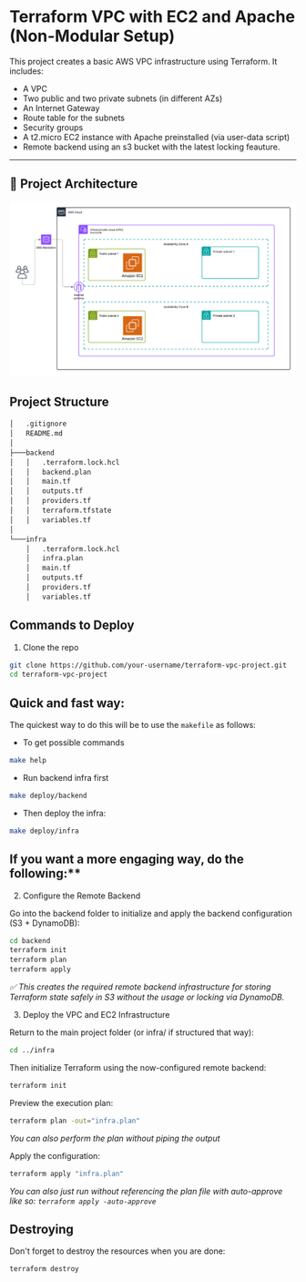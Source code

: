# Terraform VPC with EC2 and Apache (Non-Modular Setup)

This project creates a basic AWS VPC infrastructure using Terraform. It includes:

- A VPC
- Two public and two private subnets (in different AZs)
- An Internet Gateway
- Route table for the subnets
- Security groups
- A t2.micro EC2 instance with Apache preinstalled (via user-data script)
- Remote backend using an s3 bucket with the latest locking feauture.

---

## 📁 Project Architecture

![Project Architecture](images/diagram.png)

## Project Structure
```bash
│   .gitignore
│   README.md
│
├───backend
│   │   .terraform.lock.hcl
│   │   backend.plan
│   │   main.tf
│   │   outputs.tf
│   │   providers.tf
│   │   terraform.tfstate
│   │   variables.tf
│
└───infra
    │   .terraform.lock.hcl
    │   infra.plan
    │   main.tf
    │   outputs.tf
    │   providers.tf
    │   variables.tf

```

## Commands to Deploy
1. Clone the repo
```bash
git clone https://github.com/your-username/terraform-vpc-project.git
cd terraform-vpc-project
```

## Quick and fast way:
The quickest way to do this will be to use the `makefile` as follows:
- To get possible commands
```bash
make help
```
- Run backend infra first
```bash
make deploy/backend
```
- Then deploy the infra:
```bash
make deploy/infra
```

## If you want a more engaging way, do the following:**

2. Configure the Remote Backend

Go into the backend folder to initialize and apply the backend configuration (S3 + DynamoDB):
```bash
cd backend
terraform init
terraform plan
terraform apply
```
_✅ This creates the required remote backend infrastructure for storing Terraform state safely in S3 without the usage or locking via DynamoDB._

3. Deploy the VPC and EC2 Infrastructure

Return to the main project folder (or infra/ if structured that way):
```bash
cd ../infra
```
Then initialize Terraform using the now-configured remote backend:
```bash
terraform init
```

Preview the execution plan:
```bash
terraform plan -out="infra.plan"
```
_You can also perform the plan without piping the output_

Apply the configuration:
```bash
terraform apply "infra.plan"
```
_You can also just run without referencing the plan file with auto-approve like so: `terraform apply -auto-approve`_

## Destroying
Don't forget to destroy the resources when you are done:
```bash
terraform destroy
```